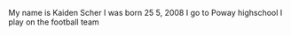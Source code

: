 My name is Kaiden Scher 
I was born 25 5, 2008 
I go to Poway highschool 
I play on the football team
